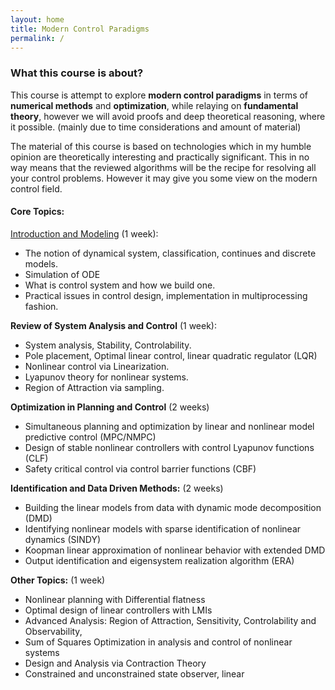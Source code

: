 ```yaml
---
layout: home
title: Modern Control Paradigms
permalink: /
---
```


### **What this course is about?**
This course is attempt to explore **modern control paradigms** in terms of **numerical methods** and **optimization**, while relaying on **fundamental theory**, however we will avoid proofs and deep theoretical reasoning, where it possible. (mainly due to time considerations and amount of material)

The material of this course is based on technologies which in my humble opinion are theoretically interesting and practically significant. This in no way means that the reviewed algorithms will be the recipe for resolving all your control problems. However it may give you some view on the modern control field.

#### **Core Topics:**


[Introduction and Modeling](https://simeon-ned.github.io/mcp/chapters/01_state_space_modeling.html) (1 week):
  * The notion of dynamical system, classification, continues and discrete models.
  * Simulation of ODE
  * What is control system and how we build one. 
  * Practical issues in control design, implementation in multiprocessing fashion. 

**Review of System Analysis and Control** (1 week): 
* System analysis, Stability, Controlability. 
* Pole placement, Optimal linear control, linear quadratic regulator (LQR)
* Nonlinear control via Linearization. 
* Lyapunov theory for nonlinear systems.
* Region of Attraction via sampling. 

**Optimization in Planning and Control** (2 weeks)
  * Simultaneous planning and optimization by linear and nonlinear model predictive control (MPC/NMPC)
  * Design of stable nonlinear controllers with control Lyapunov functions (CLF)
  * Safety critical control via control barrier functions (CBF)

**Identification and Data Driven Methods:** (2 weeks)
  * Building the linear models from data with dynamic mode decomposition (DMD)
  * Identifying nonlinear models with sparse identification of nonlinear dynamics (SINDY)  
  * Koopman linear approximation of nonlinear behavior with extended DMD 
  * Output identification and eigensystem realization algorithm (ERA)

**Other Topics:** (1 week)
  * Nonlinear planning with Differential flatness 
  * Optimal design of linear controllers with LMIs
  * Advanced Analysis: Region of Attraction, Sensitivity, Controlability and Observability,
  * Sum of Squares Optimization in analysis and control of nonlinear systems
  * Design and Analysis via Contraction Theory 
  * Constrained and unconstrained state observer, linear  
